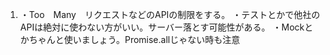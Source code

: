 1.  ・Too　Many　リクエストなどのAPIの制限をする。
    ・テストとかで他社のAPIは絶対に使わない方がいい。サーバー落とす可能性がある。
    ・Mockとかちゃんと使いましょう。Promise.allじゃない時も注意
